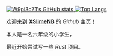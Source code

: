 [![W9pi3cZ1's GitHub stats](https://github-readme-stats.vercel.app/api?username=W9pi3cZ1&locale=cn) ![Top Langs](https://github-readme-stats.vercel.app/api/top-langs/?username=W9pi3cZ1&hide_progress=true&locale=cn)](https://github.com/W9pi3cZ1)

欢迎来到 [**XSlimeNB**](https://github.com/W9pi3cZ1) 的 *Github* 主页！

本人是一名六年级的小学生，

最近开始尝试写一些 *Rust* 项目。

